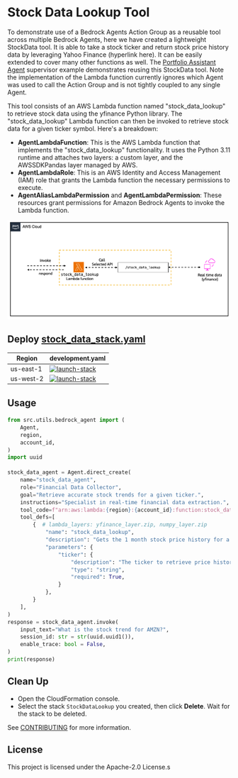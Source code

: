 # Stock Data Lookup Tool

To demonstrate use of a Bedrock Agents Action Group as a reusable tool across multiple Bedrock Agents, here we have created a lightweight StockData tool. It is able to take a stock ticker and return stock price history data by leveraging Yahoo Finance (hyperlink here). It can be easily extended to cover many other functions as well. The [Portfolio Assistant Agent](/examples/multi_agent_collaboration/portfolio_assistant_agent/) supervisor example demonstrates reusing this StockData tool. Note the implementation of the Lambda function currently ignores which Agent was used to call the Action Group and is not tightly coupled to any single Agent.

This tool consists of an AWS Lambda function named "stock_data_lookup" to retrieve stock data using the yfinance Python library. The "stock_data_lookup" Lambda function can then be invoked to retrieve stock data for a given ticker symbol. Here's a breakdown:

- **AgentLambdaFunction**: This is the AWS Lambda function that implements the "stock_data_lookup" functionality. It uses the Python 3.11 runtime and attaches two layers: a custom layer, and the AWSSDKPandas layer managed by AWS.
- **AgentLambdaRole**: This is an AWS Identity and Access Management (IAM) role that grants the Lambda function the necessary permissions to execute.
- **AgentAliasLambdaPermission** and **AgentLambdaPermission**: These resources grant permissions for Amazon Bedrock Agents to invoke the Lambda function.

![architecture](./architecture.png)

## Deploy [stock_data_stack.yaml](/src/shared/stock_data/cfn_stacks/stock_data_stack.yaml)

|   Region   | development.yaml |
| ---------- | ----------------- |
| us-east-1  | [![launch-stack](https://s3.amazonaws.com/cloudformation-examples/cloudformation-launch-stack.png)](https://console.aws.amazon.com/cloudformation/home?region=us-east-1#/stacks/new?stackName=StockDataLookup&templateURL=https://ws-assets-prod-iad-r-iad-ed304a55c2ca1aee.s3.us-east-1.amazonaws.com/1031afa5-be84-4a6a-9886-4e19ce67b9c2/tools/stock_data_stack.yaml)|
| us-west-2  | [![launch-stack](https://s3.amazonaws.com/cloudformation-examples/cloudformation-launch-stack.png)](https://console.aws.amazon.com/cloudformation/home?region=us-west-2#/stacks/new?stackName=StockDataLookup&templateURL=https://ws-assets-prod-iad-r-pdx-f3b3f9f1a7d6a3d0.s3.us-west-2.amazonaws.com/1031afa5-be84-4a6a-9886-4e19ce67b9c2/tools/stock_data_stack.yaml)|


## Usage

```python
from src.utils.bedrock_agent import (
    Agent,
    region,
    account_id,
)
import uuid

stock_data_agent = Agent.direct_create(
    name="stock_data_agent",
    role="Financial Data Collector",
    goal="Retrieve accurate stock trends for a given ticker.",
    instructions="Specialist in real-time financial data extraction.",
    tool_code=f"arn:aws:lambda:{region}:{account_id}:function:stock_data_lookup",
    tool_defs=[
        {  # lambda_layers: yfinance_layer.zip, numpy_layer.zip
            "name": "stock_data_lookup",
            "description": "Gets the 1 month stock price history for a given stock ticker, formatted as JSON",
            "parameters": {
                "ticker": {
                    "description": "The ticker to retrieve price history for",
                    "type": "string",
                    "required": True,
                }
            },
        }
    ],
)
response = stock_data_agent.invoke(
    input_text="What is the stock trend for AMZN?",
    session_id: str = str(uuid.uuid1()),
    enable_trace: bool = False,
)
print(response)
```

## Clean Up

- Open the CloudFormation console.
- Select the stack `StockDataLookup` you created, then click **Delete**. Wait for the stack to be deleted.

See [CONTRIBUTING](CONTRIBUTING.md#security-issue-notifications) for more information.

## License

This project is licensed under the Apache-2.0 License.s

